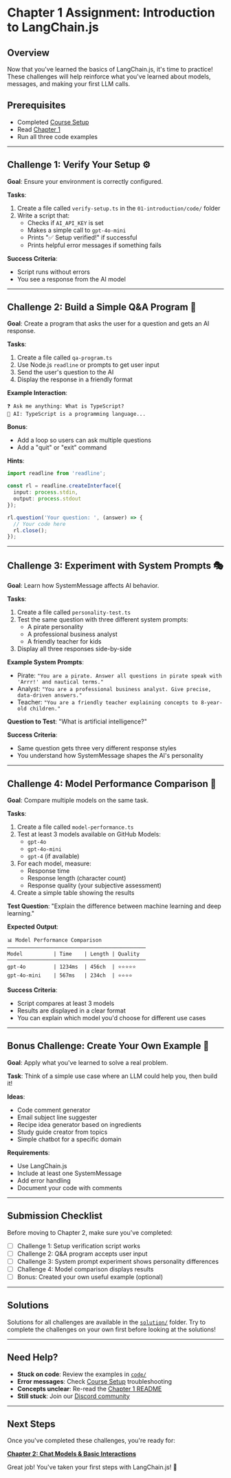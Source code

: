# Chapter 1 Assignment: Introduction to LangChain.js

## Overview

Now that you've learned the basics of LangChain.js, it's time to practice! These challenges will help reinforce what you've learned about models, messages, and making your first LLM calls.

## Prerequisites

- Completed [Course Setup](../00-course-setup/README.md)
- Read [Chapter 1](./README.md)
- Run all three code examples

---

## Challenge 1: Verify Your Setup ⚙️

**Goal**: Ensure your environment is correctly configured.

**Tasks**:
1. Create a file called `verify-setup.ts` in the `01-introduction/code/` folder
2. Write a script that:
   - Checks if `AI_API_KEY` is set
   - Makes a simple call to `gpt-4o-mini`
   - Prints "✅ Setup verified!" if successful
   - Prints helpful error messages if something fails

**Success Criteria**:
- Script runs without errors
- You see a response from the AI model

---

## Challenge 2: Build a Simple Q&A Program 💬

**Goal**: Create a program that asks the user for a question and gets an AI response.

**Tasks**:
1. Create a file called `qa-program.ts`
2. Use Node.js `readline` or prompts to get user input
3. Send the user's question to the AI
4. Display the response in a friendly format

**Example Interaction**:
```
❓ Ask me anything: What is TypeScript?
🤖 AI: TypeScript is a programming language...
```

**Bonus**:
- Add a loop so users can ask multiple questions
- Add a "quit" or "exit" command

**Hints**:
```typescript
import readline from 'readline';

const rl = readline.createInterface({
  input: process.stdin,
  output: process.stdout
});

rl.question('Your question: ', (answer) => {
  // Your code here
  rl.close();
});
```

---

## Challenge 3: Experiment with System Prompts 🎭

**Goal**: Learn how SystemMessage affects AI behavior.

**Tasks**:
1. Create a file called `personality-test.ts`
2. Test the same question with three different system prompts:
   - A pirate personality
   - A professional business analyst
   - A friendly teacher for kids
3. Display all three responses side-by-side

**Example System Prompts**:
- Pirate: `"You are a pirate. Answer all questions in pirate speak with 'Arrr!' and nautical terms."`
- Analyst: `"You are a professional business analyst. Give precise, data-driven answers."`
- Teacher: `"You are a friendly teacher explaining concepts to 8-year-old children."`

**Question to Test**: "What is artificial intelligence?"

**Success Criteria**:
- Same question gets three very different response styles
- You understand how SystemMessage shapes the AI's personality

---

## Challenge 4: Model Performance Comparison 🔬

**Goal**: Compare multiple models on the same task.

**Tasks**:
1. Create a file called `model-performance.ts`
2. Test at least 3 models available on GitHub Models:
   - `gpt-4o`
   - `gpt-4o-mini`
   - `gpt-4` (if available)
3. For each model, measure:
   - Response time
   - Response length (character count)
   - Response quality (your subjective assessment)
4. Create a simple table showing the results

**Test Question**: "Explain the difference between machine learning and deep learning."

**Expected Output**:
```
📊 Model Performance Comparison
─────────────────────────────────────────────
Model          | Time    | Length | Quality
─────────────────────────────────────────────
gpt-4o         | 1234ms  | 456ch  | ⭐⭐⭐⭐⭐
gpt-4o-mini    | 567ms   | 234ch  | ⭐⭐⭐⭐
```

**Success Criteria**:
- Script compares at least 3 models
- Results are displayed in a clear format
- You can explain which model you'd choose for different use cases

---

## Bonus Challenge: Create Your Own Example 🎯

**Goal**: Apply what you've learned to solve a real problem.

**Task**:
Think of a simple use case where an LLM could help you, then build it!

**Ideas**:
- Code comment generator
- Email subject line suggester
- Recipe idea generator based on ingredients
- Study guide creator from topics
- Simple chatbot for a specific domain

**Requirements**:
- Use LangChain.js
- Include at least one SystemMessage
- Add error handling
- Document your code with comments

---

## Submission Checklist

Before moving to Chapter 2, make sure you've completed:

- [ ] Challenge 1: Setup verification script works
- [ ] Challenge 2: Q&A program accepts user input
- [ ] Challenge 3: System prompt experiment shows personality differences
- [ ] Challenge 4: Model comparison displays results
- [ ] Bonus: Created your own useful example (optional)

---

## Solutions

Solutions for all challenges are available in the [`solution/`](./solution/) folder. Try to complete the challenges on your own first before looking at the solutions!

---

## Need Help?

- **Stuck on code**: Review the examples in [`code/`](./code/)
- **Error messages**: Check [Course Setup](../00-course-setup/README.md) troubleshooting
- **Concepts unclear**: Re-read the [Chapter 1 README](./README.md)
- **Still stuck**: Join our [Discord community](https://aka.ms/foundry/discord)

---

## Next Steps

Once you've completed these challenges, you're ready for:

**[Chapter 2: Chat Models & Basic Interactions](../02-chat-models/README.md)**

Great job! You've taken your first steps with LangChain.js! 🎉
